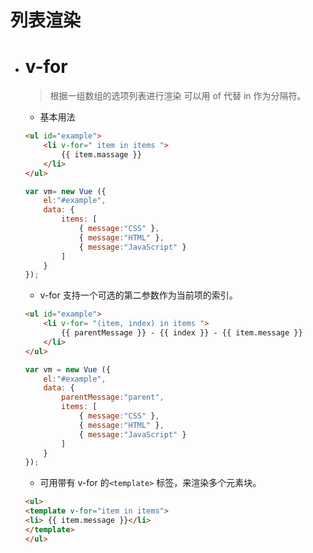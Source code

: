 # 列表渲染
- # v-for

  > 根据一组数组的选项列表进行渲染 可以用 of 代替 in 作为分隔符。

  + 基本用法

  ```html
  <ul id="example">
      <li v-for=" item in items ">
		  {{ item.massage }}
      </li>
  </ul>
  ```

  ```Javascript
  var vm= new Vue ({
      el:"#example",
      data: {
	      items: [
              { message:"CSS" },
              { message:"HTML" },
              { message:"JavaScript" }
          ]
      }		  
  });
  ```

  + v-for 支持一个可选的第二参数作为当前项的索引。

  ```html
  <ul id="example">
      <li v-for= "(item, index) in items ">
          {{ parentMessage }} - {{ index }} - {{ item.message }}
	  </li>
  </ul>
  ```
  ```Javascript
  var vm = new Vue ({
      el:"#example",
      data: {
          parentMessage:"parent",
		  items: [
              { message:"CSS" },
              { message:"HTML" },
              { message:"JavaScript" }
		  ]
      }
  });
  ```
  + 可用带有 v-for 的`<template>` 标签，来渲染多个元素块。

  ```html
  <ul>
  <template v-for="item in items">
  <li> {{ item.message }}</li>
  </template>
  </ul>
  ```
